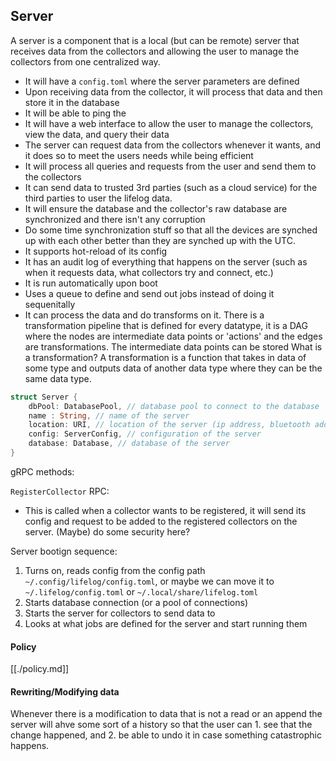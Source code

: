 ## Server

A server is a component that is a local (but can be remote) server that receives data from the collectors and allowing the user to manage the collectors from one centralized way.

- It will have a `config.toml` where the server parameters are defined
- Upon receiving data from the collector, it will process that data and then store it in the database
- It will be able to ping the
- It will have a web interface to allow the user to manage the collectors, view the data, and query their data
- The server can request data from the collectors whenever it wants, and it does so to meet the users needs while being efficient
- It will process all queries and requests from the user and send them to the collectors
- It can send data to trusted 3rd parties (such as a cloud service) for the third parties to user the lifelog data.
- It will ensure the database and the collector's raw database are synchronized and there isn't any corruption
- Do some time synchronization stuff so that all the devices are synched up with each other better than they are synched up with the UTC.
- It supports hot-reload of its config
- It has an audit log of everything that happens on the server (such as when it requests data, what collectors try and connect, etc.)
- It is run automatically upon boot
- Uses a queue to define and send out jobs instead of doing it sequenitally
- It can process the data and do transforms on it.
  There is a transformation pipeline that is defined for every datatype, it is a DAG where the nodes are intermediate data points or 'actions' and the edges are transformations. The intermediate data points can be stored
  What is a transformation?
  A transformation is a function that takes in data of some type and outputs data of another data type where they can be the same data type.

```rs
struct Server {
    dbPool: DatabasePool, // database pool to connect to the database
    name : String, // name of the server
    location: URI, // location of the server (ip address, bluetooth address, etc)
    config: ServerConfig, // configuration of the server
    database: Database, // database of the server
}
```

gRPC methods:

`RegisterCollector` RPC:

- This is called when a collector wants to be registered, it will send its config and request to be added to the registered collectors on the server. (Maybe) do some security here?

Server bootign sequence:

1. Turns on, reads config from the config path `~/.config/lifelog/config.toml`, or maybe we can move it to `~/.lifelog/config.toml` or `~/.local/share/lifelog.toml`
2. Starts database connection (or a pool of connections)
3. Starts the server for collectors to send data to
4. Looks at what jobs are defined for the server and start running them

#### Policy

[[./policy.md]]

#### Rewriting/Modifying data

Whenever there is a modification to data that is not a read or an append the server will ahve some sort of a history so that the user can 1. see that the change happened, and 2. be able to undo it in case something catastrophic happens.
